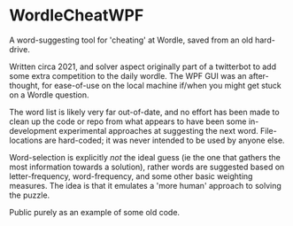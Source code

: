 # WordleCheatWPF

A word-suggesting tool for 'cheating' at Wordle, saved from an old hard-drive.

Written circa 2021, and solver aspect originally part of a twitterbot to add some extra competition to the daily wordle. The WPF GUI was an after-thought, for ease-of-use on the local machine if/when you might get stuck on a Wordle question.


The word list is likely very far out-of-date, and no effort has been made to clean up the code or repo from what appears to have been some in-development experimental approaches at suggesting the next word. File-locations are hard-coded; it was never intended to be used by anyone else.

Word-selection is explicitly *not* the ideal guess (ie the one that gathers the most information towards a solution), rather words are suggested based on letter-frequency, word-frequency, and some other basic weighting measures. The idea is that it emulates a 'more human' approach to solving the puzzle.

Public purely as an example of some old code.
